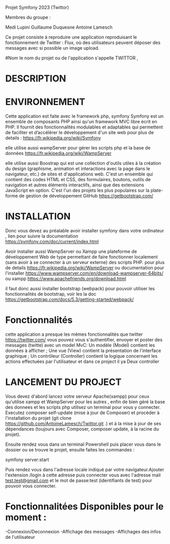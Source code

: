 Projet Symfony 2023 (Twittor)

Membres du groupe : 

Medi Lupini
Guillaume Duquesne
Antoine Lamesch


Ce projet consiste à reproduire une application reproduisant le fonctionnement de Twitter : Flux, où des utilisateurs peuvent déposer des messages avec si possible un image
upload.

#Nom
le nom du projet ou de l'application s'appelle TWITTOR ,

# DESCRIPTION 
# ENVIRONNEMENT 

Cette application est faite avec le framework php, symfony
Symfony est un ensemble de composants PHP ainsi qu'un framework MVC libre écrit en PHP. Il fournit des fonctionnalités modulables et adaptables qui permettent de faciliter et d’accélérer le développement d'un site web pour plus de details : https://fr.wikipedia.org/wiki/Symfony

elle utilise aussi wampServer pour gérer les scripts php et la base de données https://fr.wikipedia.org/wiki/WampServer 

elle utilise aussi Boostrap qui est une collection d'outils utiles à la création du design (graphisme, animation et interactions avec la page dans le navigateur, etc.) de sites et d'applications web. C'est un ensemble qui contient des codes HTML et CSS, des formulaires, boutons, outils de navigation et autres éléments interactifs, ainsi que des extensions JavaScript en option. C'est l'un des projets les plus populaires sur la plate-forme de gestion de développement GitHub https://getbootstrap.com/

# INSTALLATION 

Donc vous devez au préalable avoir installer symfony dans votre ordinateur , lien pour suivre la documentation https://symfony.com/doc/current/index.html

Avoir installer aussi WampServer ou Xampp une plateforme de développement Web de type  permettant de faire fonctionner localement (sans avoir à se connecter à un serveur externe) des scripts PHP. pour plus de details https://fr.wikipedia.org/wiki/WampServer ou 
documentation pour l'installer https://www.wampserver.com/en/download-wampserver-64bits/ ou xampp https://www.apachefriends.org/download.html

il faut donc aussi installer bootstrap (webpack) pour pouvoir utiliser les fonctionnalités de bootstrap, voir les la doc https://getbootstrap.com/docs/5.3/getting-started/webpack/

# Fonctionnalités 

cette application a presque les mêmes fonctionnalités que twitter  https://twitter.com/
vous pouvez vous s'authentifier, envoyer et poster des messages (twitte)
avec un model MvC:
Un modèle (Model) contient les données à afficher ;
Une vue (View) contient la présentation de l'interface graphique ;
Un contrôleur (Controller) contient la logique concernant les actions effectuées par l'utilisateur et dans ce project il ya Deux controller 

# LANCEMENT DU PROJECT 

Vous devez d'abord lancez votre serveur Apache(xampp) pour ceux qu'utilise xampp et WampServer pour les autres , enfin de bien géré la base des donnees et les scripts php
utilisez un terminal pour vous y connecter. Executez composer self-update (mise à jour de Composer) et procéder à l'installation du projet (git clone https://github.com/AntoineLamesch/Twittor.git .) et à la mise à jour de ses dépendances (toujours avec Composer, composer update, à la racine du projet).

Ensuite rendez vous dans un terminal Powershell puis placer vous dans le dossier ou se trouve le projet, ensuite faites les commandes :

symfony server:start

Puis rendez vous dans l'adresse locale indiqué par votre navigateur.Ajouter l'extension /login à cette adresse puis connecter vous avec l'adresse mail test.test@gmail.com et le mot de passe:test (identifiants de test) pour pouvoir vous connecter.


# Fonctionnalitées Disponibles pour le moment :

-Connexion/Deconnexion
-Affichage des messages
-Affichages des infos de l'utilisateur


